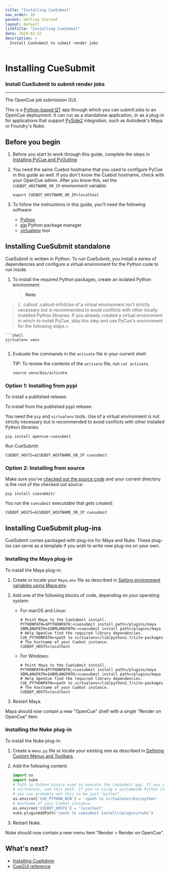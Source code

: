 ```yaml
---
title: "Installing CueSubmit"
nav_order: 20
parent: Getting Started
layout: default
linkTitle: "Installing CueSubmit"
date: 2019-02-22
description: >
  Install CueSubmit to submit render jobs
---
```


# Installing CueSubmit

### Install CueSubmit to submit render jobs

---

The OpenCue job submission GUI.

This is a [Python-based QT](https://www.qt.io/qt-for-python) app through which
you can submit jobs to an OpenCue deployment. It can run as a standalone
application, or as a plug-in for applications that support
[PySide2](https://pypi.org/project/PySide2/) integration, such as Autodesk's
Maya or Foundry's Nuke.

## Before you begin

1.  Before you start to work through this guide, complete the steps in
    [Installing PyCue and PyOutline](/docs/getting-started/installing-pycue-and-pyoutline).

1.  You need the same Cuebot hostname that you used to configure PyCue in this
    guide as well. If you don't know the Cuebot hostname, check with your
    OpenCue admin. After you know this, set the `CUEBOT_HOSTNAME_OR_IP`
    environment variable:

    ```shell
    export CUEBOT_HOSTNAME_OR_IP=localhost
    ```

1.  To follow the instructions in this guide, you'll need the following
    software:

    *   [Python](https://www.python.org/)
    *   [pip](https://pypi.org/project/pip/) Python package manager
    *   [virtualenv](https://pypi.org/project/virtualenv/) tool

## Installing CueSubmit standalone

CueSubmit is written in Python. To run CueSubmit, you install a series of
dependencies and configure a virtual environment for the Python code to run
inside.

1.  To install the required Python packages, create an isolated Python
    environment:

    > **Note**
> {: .callout .callout-info}Use of a virtual environment isn't
    strictly necessary but is recommended to avoid conflicts with other
    locally installed Python libraries. If you already created a virtual
    environment in which to install PyCue, skip this step and use PyCue's
    environment for the following steps.>

    ```shell
    virtualenv venv
    ```

1.  Evaluate the commands in the `activate` file in your current shell:

    TIP: To review the contents of the `activate` file, run `cat activate`.

    ```shell
    source venv/bin/activate
    ```

### Option 1: Installing from pypi

To install a published release:

To install from the published pypi release:

You need the `pip` and `virtualenv` tools. Use of a virtual environment is not
strictly necessary but is recommended to avoid conflicts with other installed
Python libraries.

```shell
pip install opencue-cuesubmit
```

Run CueSubmit:

```shell
CUEBOT_HOSTS=$CUEBOT_HOSTNAME_OR_IP cuesubmit
```

### Option 2: Installing from source

Make sure you've
[checked out the source code](/docs/getting-started/checking-out-the-source-code)
and your current directory is the root of the checked out source.

```shell
pip install cuesubmit/
```

You run the `cuesubmit` executable that gets created:

```shell
CUEBOT_HOSTS=$CUEBOT_HOSTNAME_OR_IP cuesubmit
```

## Installing CueSubmit plug-ins

CueSubmit comes packaged with plug-ins for Maya and Nuke. These plug-ins can
serve as a template if you wish to write new plug-ins on your own.

### Installing the Maya plug-in

To install the Maya plug-in:

1.  Create or locate your `Maya.env` file as described in
    [Setting environment variables using Maya.env](https://knowledge.autodesk.com/support/maya/learn-explore/caas/CloudHelp/cloudhelp/2018/ENU/Maya-EnvVar/files/GUID-8EFB1AC1-ED7D-4099-9EEE-624097872C04-htm.html).

1.  Add one of the following blocks of code, depending on your operating system:

    - For macOS and Linux:
    
      ```shell
      # Point Maya to the CueSubmit install.
      PYTHONPATH=$PYTHONPATH:<cuesubmit install path>/plugins/maya
      XBMLANGPATH=$XBMLANGPATH:<cuesubmit install path>/plugins/maya
      # Help OpenCue find the required library dependencies.
      CUE_PYTHONPATH=<path to virtualenv>/lib/python2.7/site-packages
      # The hostname of your Cuebot instance.
      CUEBOT_HOSTS=localhost
      ```

    - For Windows:

      ```shell
      # Point Maya to the CueSubmit install.
      PYTHONPATH=$PYTHONPATH;<cuesubmit install path>/plugins/maya
      XBMLANGPATH=$XBMLANGPATH;<cuesubmit install path>/plugins/maya
      # Help OpenCue find the required library dependencies.
      CUE_PYTHONPATH=<path to virtualenv>/lib/python2.7/site-packages
      # The hostname of your Cuebot instance.
      CUEBOT_HOSTS=localhost
      ```

1.  Restart Maya.

Maya should now contain a new "OpenCue" shelf with a single "Render on OpenCue"
item.

### Installing the Nuke plug-in

To install the Nuke plug-in:

1.  Create a `menu.py` file or locate your existing one as described in
    [Defining Custom Menus and Toolbars](https://learn.foundry.com/nuke/content/comp_environment/configuring_nuke/custom_menus_toolbars.html).

1.  Add the following content:

    ```python
    import os
    import nuke
    # Path to Python binary used to execute the CueSubmit app. If you set up
    # virtualenv, use this path. If you're using a systemwide Python install,
    # you can probably set this to be just "python".
    os.environ['CUE_PYTHON_BIN'] = '<path to virtualenv>/bin/python'
    # Hostname of your Cuebot instance.
    os.environ['CUEBOT_HOSTS'] = 'localhost'
    nuke.pluginAddPath('<path to cuesubmit install>/plugins/nuke')
    ```

1.  Restart Nuke.

Nuke should now contain a new menu item "Render > Render on OpenCue".

## What's next?

*   [Installing CueAdmin](/docs/getting-started/installing-cueadmin)
*   [CueGUI reference](/docs/reference/cuegui-reference)

